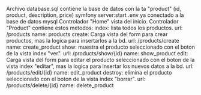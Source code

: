 Archivo database.sql contiene la base de datos con la ta "product" (id, product, description, price)
symfony server:start
.env ya conectado a la base de datos mysql
Controlador "Home" vista del inicio.
Controlador "Product" contiene estos metodos:
  index:
    lista todos los productos.
      url: /products
      name: products
  create:
    Carga vista del form para crear productos, mas la logica para insertarlos a la bd.
      url: /products/create
      name: create_product
  show:
    muestra el producto seleccionado con el boton de la vista index "ver".
      url: /products/show/{id}
      name: show_product
  edit:
    Carga vista del form para editar el producto seleccionado con el boton de la vista index "editar", mas la logica para insertar los nuevos datos a la bd.
      url: /products/edit/{id}
      name: edit_product
  destroy:
    elimina el producto seleccionado con el boton de la vista index "borrar".
      url: /products/delete/{id}
      name: delete_product
  
